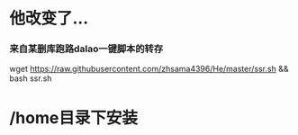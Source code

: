 # 他改变了...
### 来自某删库跑路dalao一键脚本的转存
wget https://raw.githubusercontent.com/zhsama4396/He/master/ssr.sh && bash ssr.sh
# /home目录下安装
